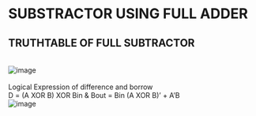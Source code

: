 # SUBSTRACTOR USING FULL ADDER

## TRUTHTABLE OF FULL SUBTRACTOR 
\
![image](https://github.com/user-attachments/assets/b8e123c0-f660-4c74-bc3b-15e495a18832) \
\
Logical Expression of difference and borrow \
D = (A XOR B) XOR Bin & Bout = Bin (A XOR B)’ + A’B\
![image](https://github.com/user-attachments/assets/5b28d0c0-a6c3-4678-8441-66ea3fb4d46f)


